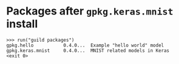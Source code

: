 # Packages after `gpkg.keras.mnist` install

    >>> run("guild packages")
    gpkg.hello           0.4.0...  Example "hello world" model
    gpkg.keras.mnist     0.4.0...  MNIST related models in Keras
    <exit 0>
